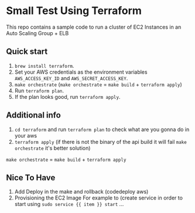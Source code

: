 # Small Test Using Terraform

This repo contains a sample code to run a cluster of EC2 Instances in an Auto Scaling Group + ELB

## Quick start

1. `brew install terraform`.
1. Set your AWS credentials as the environment variables `AWS_ACCESS_KEY_ID` and `AWS_SECRET_ACCESS_KEY`.
1. `make orchestrate` (`make orchestrate` = `make build` + `terraform apply`)
1. Run `terraform plan`.
1. If the plan looks good, run `terraform apply`.

## Additional info

1. `cd terraform` and run `terraform plan` to check what are you gonna do in your aws
1. `terraform apply` (if there is not the binary of the api build it will fail `make orchestrate` it's better solution)

`make orchestrate` = `make build` + `terraform apply`

## Nice To Have

1. Add Deploy in the make and rollback (codedeploy aws)
1. Provisioning the EC2 Image For example to (create service in order to start using `sudo service {{ item }} start`
...
